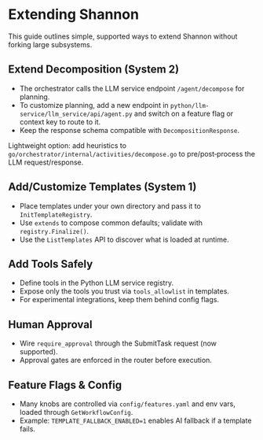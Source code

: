 # Extending Shannon

This guide outlines simple, supported ways to extend Shannon without forking large subsystems.

## Extend Decomposition (System 2)

- The orchestrator calls the LLM service endpoint `/agent/decompose` for planning.
- To customize planning, add a new endpoint in `python/llm-service/llm_service/api/agent.py` and switch on a feature flag or context key to route to it.
- Keep the response schema compatible with `DecompositionResponse`.

Lightweight option: add heuristics to `go/orchestrator/internal/activities/decompose.go` to pre/post‑process the LLM request/response.

## Add/Customize Templates (System 1)

- Place templates under your own directory and pass it to `InitTemplateRegistry`.
- Use `extends` to compose common defaults; validate with `registry.Finalize()`.
- Use the `ListTemplates` API to discover what is loaded at runtime.

## Add Tools Safely

- Define tools in the Python LLM service registry.
- Expose only the tools you trust via `tools_allowlist` in templates.
- For experimental integrations, keep them behind config flags.

## Human Approval

- Wire `require_approval` through the SubmitTask request (now supported).
- Approval gates are enforced in the router before execution.

## Feature Flags & Config

- Many knobs are controlled via `config/features.yaml` and env vars, loaded through `GetWorkflowConfig`.
- Example: `TEMPLATE_FALLBACK_ENABLED=1` enables AI fallback if a template fails.


